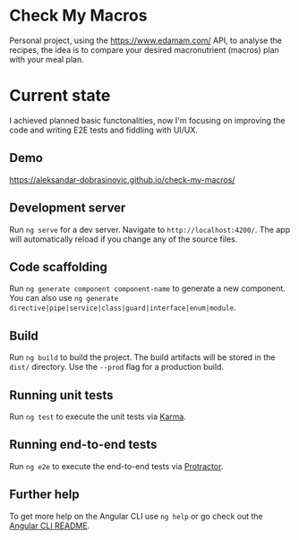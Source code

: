 # Check My Macros

Personal project, using the https://www.edamam.com/ API, to analyse the recipes, the idea is to compare your desired macronutrient (macros) plan with your meal plan.

# Current state
I achieved planned basic functonalities, now I'm focusing on improving the code and writing E2E tests and fiddling with UI/UX.

## Demo

https://aleksandar-dobrasinovic.github.io/check-my-macros/

## Development server

Run `ng serve` for a dev server. Navigate to `http://localhost:4200/`. The app will automatically reload if you change any of the source files.

## Code scaffolding

Run `ng generate component component-name` to generate a new component. You can also use `ng generate directive|pipe|service|class|guard|interface|enum|module`.

## Build

Run `ng build` to build the project. The build artifacts will be stored in the `dist/` directory. Use the `--prod` flag for a production build.

## Running unit tests

Run `ng test` to execute the unit tests via [Karma](https://karma-runner.github.io).

## Running end-to-end tests

Run `ng e2e` to execute the end-to-end tests via [Protractor](http://www.protractortest.org/).

## Further help

To get more help on the Angular CLI use `ng help` or go check out the [Angular CLI README](https://github.com/angular/angular-cli/blob/master/README.md).
